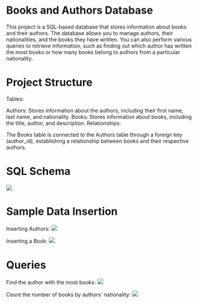 # Books and Authors Database
This project is a SQL-based database that stores information about books and their authors. The database allows you to manage authors, their nationalities, and the books they have written. You can also perform various queries to retrieve information, such as finding out which author has written the most books or how many books belong to authors from a particular nationality.

# Project Structure
Tables:

Authors: Stores information about the authors, including their first name, last name, and nationality.
Books: Stores information about books, including the title, author, and description.
Relationships:

The Books table is connected to the Authors table through a foreign key (author_id), establishing a relationship between books and their respective authors.

# SQL Schema
<img src="https://github.com/user-attachments/assets/d0a76aab-9158-4254-a80c-eb68bb31d1a0" />


# Sample Data Insertion
Inserting Authors:
<img src="https://github.com/user-attachments/assets/eac4e563-029d-44dc-963d-6de2c1a45156" />

Inserting a Book:
<img src="https://github.com/user-attachments/assets/f1fadb39-a960-4041-9d21-0ca9764f373d" />

# Queries
Find the author with the most books:
<img src="https://github.com/user-attachments/assets/464675ba-957d-44a4-8bbe-3eed95d0674e" />

Count the number of books by authors' nationality:
<img src="![3](https://github.com/user-attachments/assets/4dde6517-8546-44fc-ba66-d9c92657448f" />



